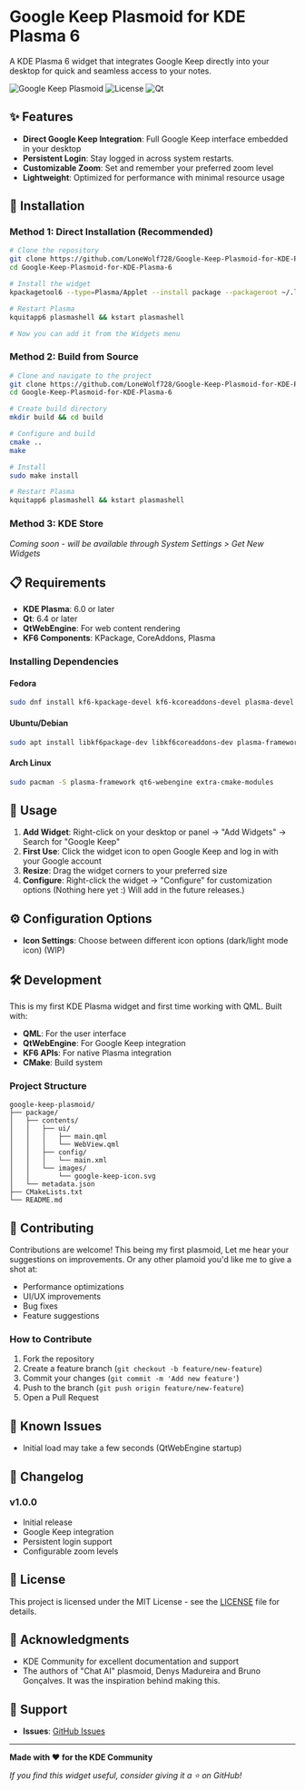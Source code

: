 # Google Keep Plasmoid for KDE Plasma 6

A KDE Plasma 6 widget that integrates Google Keep directly into your desktop for quick and seamless access to your notes.

![Google Keep Plasmoid](https://img.shields.io/badge/KDE%20Plasma-6-blue) ![License](https://img.shields.io/badge/license-MIT-green) ![Qt](https://img.shields.io/badge/Qt-6.4%2B-brightgreen)

## ✨ Features

- **Direct Google Keep Integration**: Full Google Keep interface embedded in your desktop
- **Persistent Login**: Stay logged in across system restarts.
- **Customizable Zoom**: Set and remember your preferred zoom level
- **Lightweight**: Optimized for performance with minimal resource usage


## 🚀 Installation

### Method 1: Direct Installation (Recommended)

```bash
# Clone the repository
git clone https://github.com/LoneWolf728/Google-Keep-Plasmoid-for-KDE-Plasma-6.git
cd Google-Keep-Plasmoid-for-KDE-Plasma-6

# Install the widget
kpackagetool6 --type=Plasma/Applet --install package --packageroot ~/.local/share/plasma/plasmoids/

# Restart Plasma
kquitapp6 plasmashell && kstart plasmashell

# Now you can add it from the Widgets menu
```

### Method 2: Build from Source

```bash
# Clone and navigate to the project
git clone https://github.com/LoneWolf728/Google-Keep-Plasmoid-for-KDE-Plasma-6.git
cd Google-Keep-Plasmoid-for-KDE-Plasma-6

# Create build directory
mkdir build && cd build

# Configure and build
cmake ..
make

# Install
sudo make install

# Restart Plasma
kquitapp6 plasmashell && kstart plasmashell
```

### Method 3: KDE Store

*Coming soon - will be available through System Settings > Get New Widgets*

## 📋 Requirements

- **KDE Plasma**: 6.0 or later
- **Qt**: 6.4 or later
- **QtWebEngine**: For web content rendering
- **KF6 Components**: KPackage, CoreAddons, Plasma

### Installing Dependencies

#### Fedora
```bash
sudo dnf install kf6-kpackage-devel kf6-kcoreaddons-devel plasma-devel extra-cmake-modules qt6-qtwebengine-devel
```

#### Ubuntu/Debian
```bash
sudo apt install libkf6package-dev libkf6coreaddons-dev plasma-framework-dev extra-cmake-modules qt6-webengine-dev
```

#### Arch Linux
```bash
sudo pacman -S plasma-framework qt6-webengine extra-cmake-modules
```

## 🎯 Usage

1. **Add Widget**: Right-click on your desktop or panel → "Add Widgets" → Search for "Google Keep"
2. **First Use**: Click the widget icon to open Google Keep and log in with your Google account
3. **Resize**: Drag the widget corners to your preferred size
4. **Configure**: Right-click the widget → "Configure" for customization options (Nothing here yet :) Will add in the future releases.)

## ⚙️ Configuration Options

- **Icon Settings**: Choose between different icon options (dark/light mode icon) (WIP)

## 🛠️ Development

This is my first KDE Plasma widget and first time working with QML. Built with:

- **QML**: For the user interface
- **QtWebEngine**: For Google Keep integration
- **KF6 APIs**: For native Plasma integration
- **CMake**: Build system

### Project Structure
```
google-keep-plasmoid/
├── package/
│   ├── contents/
│   │   ├── ui/
│   │   │   ├── main.qml
│   │   │   └── WebView.qml
│   │   ├── config/
│   │   │   └── main.xml
│   │   └── images/
│   │       └── google-keep-icon.svg
│   └── metadata.json
├── CMakeLists.txt
└── README.md
```

## 🤝 Contributing

Contributions are welcome! This being my first plasmoid, Let me hear your suggestions on improvements. Or any other plamoid you'd like me to give a shot at:

- Performance optimizations
- UI/UX improvements
- Bug fixes
- Feature suggestions

### How to Contribute

1. Fork the repository
2. Create a feature branch (`git checkout -b feature/new-feature`)
3. Commit your changes (`git commit -m 'Add new feature'`)
4. Push to the branch (`git push origin feature/new-feature`)
5. Open a Pull Request

## 🐛 Known Issues

- Initial load may take a few seconds (QtWebEngine startup)

## 📝 Changelog

### v1.0.0
- Initial release
- Google Keep integration
- Persistent login support
- Configurable zoom levels

## 📄 License

This project is licensed under the MIT License - see the [LICENSE](LICENSE) file for details.

## 🙏 Acknowledgments

- KDE Community for excellent documentation and support
- The authors of "Chat AI" plasmoid, Denys Madureira and Bruno Gonçalves. It was the inspiration behind making this.

## 💬 Support

- **Issues**: [GitHub Issues](https://github.com/LoneWolf728/Google-Keep-Plasmoid-for-KDE-Plasma-6/issues)

---

**Made with ❤️ for the KDE Community**

*If you find this widget useful, consider giving it a ⭐ on GitHub!*